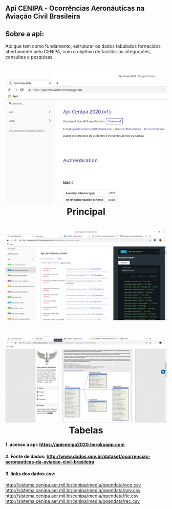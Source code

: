 ## Api CENIPA - Ocorrências Aeronáuticas na Aviação Civil Brasileira
##  Sobre a api:

Api que tem como fundamento, estruturar os dados tabulados fornecidos abertamente pelo CENIPA, com o objetivo de facilitar as integrações, consultas e pesquisas. 

<h1 align="center">
  <img src="./imagens/principal.png" alt="Main" width="700">
<br>
Principal
</h1>

<h1 align="center">
  <img src="./imagens/intermedio.png" alt="Doc" width="700">
<br>
</h1>

<h1 align="center">
  <img src="./imagens/tabelas.png" alt="Tables" width="700">
<br>
Tabelas
</h1>

#### 1. acesso a api: https://apicenipa2020.herokuapp.com

#### 2. Fonte de dados: http://www.dados.gov.br/dataset/ocorrencias-aeronauticas-da-aviacao-civil-brasileira
#### 3. links dos dados.csv:
http://sistema.cenipa.aer.mil.br/cenipa/media/opendata/oco.csv
http://sistema.cenipa.aer.mil.br/cenipa/media/opendata/anv.csv
http://sistema.cenipa.aer.mil.br/cenipa/media/opendata/ftc.csv
http://sistema.cenipa.aer.mil.br/cenipa/media/opendata/rec.csv

